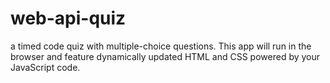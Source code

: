 # web-api-quiz
a timed code quiz with multiple-choice questions. This app will run in the browser and feature dynamically updated HTML and CSS powered by your JavaScript code. 
